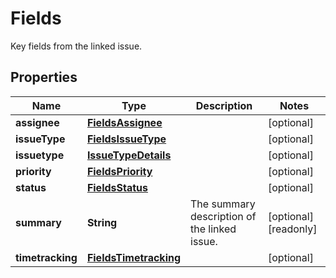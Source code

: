 

# Fields

Key fields from the linked issue.

## Properties

| Name | Type | Description | Notes |
|------------ | ------------- | ------------- | -------------|
|**assignee** | [**FieldsAssignee**](FieldsAssignee.md) |  |  [optional] |
|**issueType** | [**FieldsIssueType**](FieldsIssueType.md) |  |  [optional] |
|**issuetype** | [**IssueTypeDetails**](IssueTypeDetails.md) |  |  [optional] |
|**priority** | [**FieldsPriority**](FieldsPriority.md) |  |  [optional] |
|**status** | [**FieldsStatus**](FieldsStatus.md) |  |  [optional] |
|**summary** | **String** | The summary description of the linked issue. |  [optional] [readonly] |
|**timetracking** | [**FieldsTimetracking**](FieldsTimetracking.md) |  |  [optional] |



